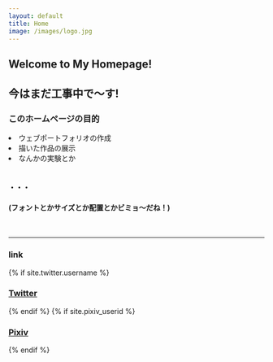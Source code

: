 ```yaml
---
layout: default
title: Home
image: /images/logo.jpg
---
```


<section id="main_content" class="inner">
	<h1>Welcome to My Homepage!</h1>
	<h2>今はまだ工事中で～す!</h2>
	<h3>このホームページの目的</h3>
	<li>ウェブポートフォリオの作成</li>
	<li>描いた作品の展示</li>
	<li>なんかの実験とか</li>
	<br>
	<h4>・・・</h4>
	<h4>(フォントとかサイズとか配置とかビミョ～だね！)</h4>
	<br>
	<hr>
	<h3>link</h3>
	{% if site.twitter.username %}
	  <h3 align="left"> <a href="https://twitter.com/{{ site.twitter_username }}"
	  id="project_tagline2" target="_blank">Twitter</a></h3>
	  {% endif %}
	  {% if site.pixiv_userid %}
	  <h3 align="left"> <a href="https://www.pixiv.net/member.php?id={{ site.pixiv_userid }}"
	  id="project_tagline2" target="_blank">Pixiv</a></h3>
	 {% endif %}
</section>